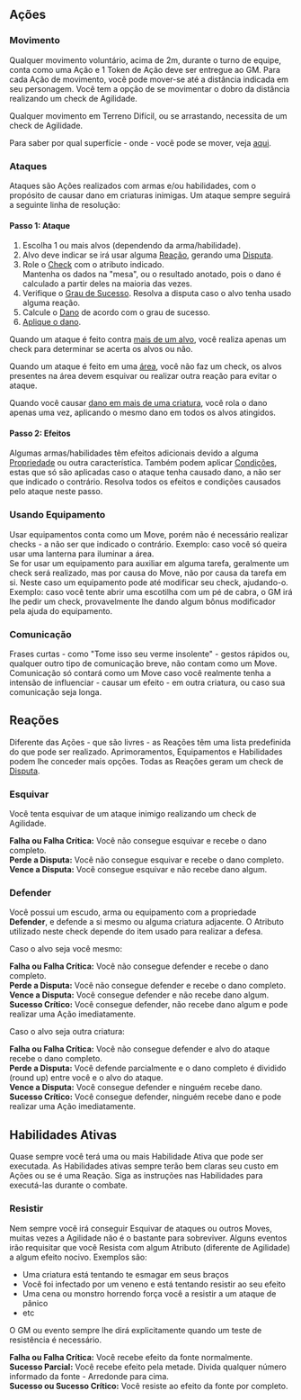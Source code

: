 
## Ações

### Movimento

Qualquer movimento voluntário, acima de 2m, durante o turno de equipe, conta como uma Ação e 1 Token de Ação deve ser entregue ao GM. Para cada Ação de movimento, você pode mover-se até a distância indicada em seu personagem. Você tem a opção de se movimentar o dobro da distância realizando um check de Agilidade.

Qualquer movimento em Terreno Difícil, ou se arrastando, necessita de um check de Agilidade.

Para saber por qual superfície - onde - você pode se mover, veja [aqui](../character/movement.md).

### Ataques

Ataques são Ações realizados com armas e/ou habilidades, com o propósito de causar dano em criaturas inimigas. Um ataque sempre seguirá a seguinte linha de resolução:

#### Passo 1: Ataque

1. Escolha 1 ou mais alvos (dependendo da arma/habilidade).
2. Alvo deve indicar se irá usar alguma [Reação](#reações), gerando uma [Disputa](../checks.md#disputa).
3. Role o [Check](../checks.md) com o atributo indicado.   
   Mantenha os dados na "mesa", ou o resultado anotado, pois o dano é calculado a partir deles na maioria das vezes.
4. Verifique o [Grau de Sucesso](../checks.md#graus-de-sucesso). Resolva a disputa caso o alvo tenha usado alguma reação.
5. Calcule o [Dano](./damage.md#calculando-dano) de acordo com o grau de sucesso.  
6. [Aplique o dano](./damage.md#aplicando-dano).

Quando um ataque é feito contra <ins>mais de um alvo</ins>, você realiza apenas um check para determinar se acerta os alvos ou não.

Quando um ataque é feito em uma <ins>área</ins>, você não faz um check, os alvos presentes na área devem esquivar ou realizar outra reação para evitar o ataque.

Quando você causar <ins>dano em mais de uma criatura</ins>, você rola o dano apenas uma vez, aplicando o mesmo dano em todos os alvos atingidos.

#### Passo 2: Efeitos

Algumas armas/habilidades têm efeitos adicionais devido a alguma [Propriedade](../character/weapons.md#propriedades-1) ou outra característica. Também podem aplicar [Condições](), estas que só são aplicadas caso o ataque tenha causado dano, a não ser que indicado o contrário. Resolva todos os efeitos e condições causados pelo ataque neste passo.

<!-- ### Ações Surpresas -->

### Usando Equipamento

Usar equipamentos conta como um Move, porém não é necessário realizar checks - a não ser que indicado o contrário. Exemplo: caso você só queira usar uma lanterna para iluminar a área.  
Se for usar um equipamento para auxiliar em alguma tarefa, geralmente um check será realizado, mas por causa do Move, não por causa da tarefa em si. Neste caso um equipamento pode até modificar seu check, ajudando-o. Exemplo: caso você tente abrir uma escotilha com um pé de cabra, o GM irá lhe pedir um check, provavelmente lhe dando algum bônus modificador pela ajuda do equipamento.

### Comunicação

Frases curtas - como "Tome isso seu verme insolente" - gestos rápidos ou, qualquer outro tipo de comunicação breve, não contam como um Move.  Comunicação só contará como um Move caso você realmente tenha a intensão de influenciar - causar um efeito - em outra criatura, ou caso sua comunicação seja longa.

## Reações

Diferente das Ações - que são livres - as Reações têm uma lista predefinida do que pode ser realizado. Aprimoramentos, Equipamentos e Habilidades podem lhe conceder mais opções. Todas as Reações geram um check de [Disputa](../checks.md#disputa).

### Esquivar

Você tenta esquivar de um ataque inimigo realizando um check de Agilidade.

**Falha ou Falha Crítica:** Você não consegue esquivar e recebe o dano completo.  
**Perde a Disputa:** Você não consegue esquivar e recebe o dano completo.  
**Vence a Disputa:** Você consegue esquivar e não recebe dano algum.

### Defender

Você possui um escudo, arma ou equipamento com a propriedade **Defender**, e defende a si mesmo ou alguma criatura adjacente. O Atributo utilizado neste check depende do item usado para realizar a defesa.

Caso o alvo seja você mesmo:

**Falha ou Falha Crítica:** Você não consegue defender e recebe o dano completo.  
**Perde a Disputa:** Você não consegue defender e recebe o dano completo.  
**Vence a Disputa:** Você consegue defender e não recebe dano algum.  
**Sucesso Crítico:** Você consegue defender, não recebe dano algum e pode realizar uma Ação imediatamente. 

Caso o alvo seja outra criatura:

**Falha ou Falha Crítica:** Você não consegue defender e alvo do ataque recebe o dano completo.   
**Perde a Disputa:** Você defende parcialmente e o dano completo é dividido (round up) entre você e o alvo do ataque.   
**Vence a Disputa:** Você consegue defender e ninguém recebe dano.  
**Sucesso Crítico:** Você consegue defender, ninguém recebe dano e pode realizar uma Ação imediatamente.  

## Habilidades Ativas

Quase sempre você terá uma ou mais Habilidade Ativa que pode ser executada. As Habilidades ativas sempre terão bem claras seu custo em Ações ou se é uma Reação. Siga as instruções nas Habilidades para executá-las durante o combate.

### Resistir

Nem sempre você irá conseguir Esquivar de ataques ou outros Moves, muitas vezes a Agilidade não é o bastante para sobreviver. Alguns eventos irão requisitar que você Resista com algum Atributo (diferente de Agilidade) a algum efeito nocivo. Exemplos são:

- Uma criatura está tentando te esmagar em seus braços
- Você foi infectado por um veneno e está tentando resistir ao seu efeito
- Uma cena ou monstro horrendo força você a resistir a um ataque de pânico
- etc

O GM ou evento sempre lhe dirá explicitamente quando um teste de resistência é necessário.

**Falha ou Falha Crítica:** Você recebe efeito da fonte normalmente.   
**Sucesso Parcial:** Você recebe efeito pela metade. Divida qualquer número informado da fonte - Arredonde para cima.   
**Sucesso ou Sucesso Crítico:** Você resiste ao efeito da fonte por completo.